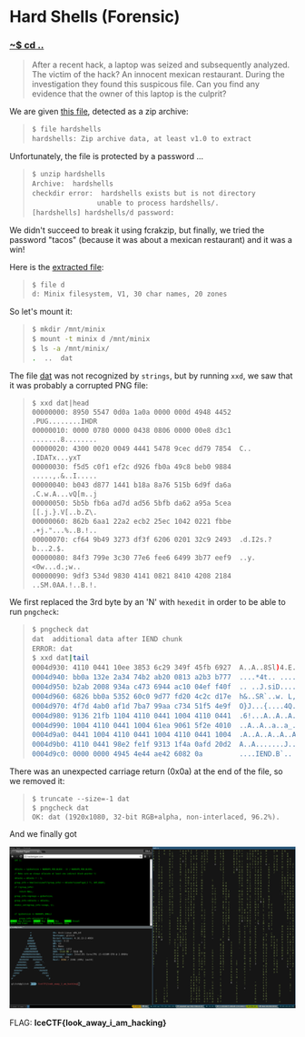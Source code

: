 # Hard Shells (Forensic)

### [~$ cd ..](../)

> After a recent hack, a laptop was seized and subsequently analyzed.
> The victim of the hack?
> An innocent mexican restaurant.
> During the investigation they found this suspicous file.
> Can you find any evidence that the owner of this laptop is the culprit?

We are given [this file](hardshells), detected as a zip archive:

> ```sh
> $ file hardshells 
> hardshells: Zip archive data, at least v1.0 to extract
> ```

Unfortunately, the file is protected by a password ...

> ```sh
> $ unzip hardshells 
>Archive:  hardshells
>checkdir error:  hardshells exists but is not directory
>                 unable to process hardshells/.
>[hardshells] hardshells/d password:
> ```

We didn't succeed to break it using fcrakzip, but finally, we tried the password "tacos" (because it was about a mexican restaurant) and it was a win!

Here is the [extracted file](d):

> ```sh
> $ file d
>d: Minix filesystem, V1, 30 char names, 20 zones 
> ```

So let's mount it:

> ```sh
> $ mkdir /mnt/minix
> $ mount -t minix d /mnt/minix
> $ ls -a /mnt/minix/ 
>.  ..  dat
> ```

The file [dat](dat) was not recognized by `strings`, but by running `xxd`, we saw that it was probably a corrupted PNG file:

> ```
> $ xxd dat|head
>00000000: 8950 5547 0d0a 1a0a 0000 000d 4948 4452  .PUG........IHDR
>00000010: 0000 0780 0000 0438 0806 0000 00e8 d3c1  .......8........
>00000020: 4300 0020 0049 4441 5478 9cec dd79 7854  C.. .IDATx...yxT
>00000030: f5d5 c0f1 ef2c d926 fb0a 49c8 beb0 9884  .....,.&..I.....
>00000040: b043 d877 1441 b18a 8a76 515b 6d9f da6a  .C.w.A...vQ[m..j
>00000050: 5b5b fb6a ad7d ad56 5bfb da62 a95a 5cea  [[.j.}.V[..b.Z\.
>00000060: 862b 6aa1 22a2 ecb2 25ec 1042 0221 fbbe  .+j."...%..B.!..
>00000070: cf64 9b49 3273 df3f 6206 0201 32c9 2493  .d.I2s.?b...2.$.
>00000080: 84f3 799e 3c30 77e6 fee6 6499 3b77 eef9  ..y.<0w...d.;w..
>00000090: 9df3 534d 9830 4141 0821 8410 4208 2184  ..SM.0AA.!..B.!.
> ```

We first replaced the 3rd byte by an 'N' with `hexedit` in order to be able to run `pngcheck`:

> ```sh
> $ pngcheck dat
>dat  additional data after IEND chunk
>ERROR: dat
> $ xxd dat|tail
>0004d930: 4110 0441 10ee 3853 6c29 349f 45fb 6927  A..A..8Sl)4.E.i'
>0004d940: bb0a 132e 2a34 74b2 ab20 0813 a2b3 b777  ....*4t.. .....w
>0004d950: b2ab 2008 934a c473 6944 ac10 04ef f40f  .. ..J.siD......
>0004d960: 6826 bb0a 5352 60c0 9d77 fd20 4c2c d17e  h&..SR`..w. L,.~
>0004d970: 4f7d 4ab0 af1d 7ba7 99aa c734 51f5 4e9f  O}J...{....4Q.N.
>0004d980: 9136 21fb 1104 4110 0441 1004 4110 0441  .6!...A..A..A..A
>0004d990: 1004 4110 0441 1004 61ea 9061 5f2e 4010  ..A..A..a..a_.@.
>0004d9a0: 0441 1004 4110 0441 1004 4110 0441 1004  .A..A..A..A..A..
>0004d9b0: 4110 0441 98e2 fe1f 9313 1f4a 0afd 20d2  A..A.......J.. .
>0004d9c0: 0000 0000 4945 4e44 ae42 6082 0a         ....IEND.B`..
> ```

There was an unexpected carriage return (0x0a) at the end of the file, so we removed it:

> ```
> $ truncate --size=-1 dat
> $ pngcheck dat 
> OK: dat (1920x1080, 32-bit RGB+alpha, non-interlaced, 96.2%).
> ```

And we finally got

![dat.png](dat.png)

FLAG: **IceCTF{look_away_i_am_hacking}**
